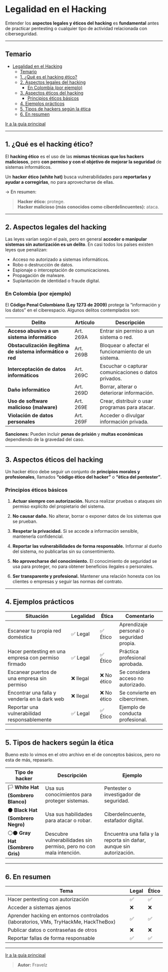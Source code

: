 # Legalidad en el Hacking

Entender los **aspectos legales y éticos del hacking** es **fundamental** antes de practicar pentesting o cualquier tipo de actividad relacionada con ciberseguridad.

---

## Temario

- [Legalidad en el Hacking](#legalidad-en-el-hacking)
  - [Temario](#temario)
  - [1. ¿Qué es el hacking ético?](#1-qué-es-el-hacking-ético)
  - [2. Aspectos legales del hacking](#2-aspectos-legales-del-hacking)
    - [En Colombia (por ejemplo)](#en-colombia-por-ejemplo)
  - [3. Aspectos éticos del hacking](#3-aspectos-éticos-del-hacking)
    - [Principios éticos básicos](#principios-éticos-básicos)
  - [4. Ejemplos prácticos](#4-ejemplos-prácticos)
  - [5. Tipos de hackers según la ética](#5-tipos-de-hackers-según-la-ética)
  - [6. En resumen](#6-en-resumen)

[Ir a la guía principal](./../readme.md#0-conceptos-b%C3%A1sicos-leer-archivo)

---

## 1. ¿Qué es el hacking ético?

El **hacking ético** es el uso de las **mismas técnicas que los hackers maliciosos**, pero **con permiso y con el objetivo de mejorar la seguridad** de sistemas informáticos.

Un **hacker ético (white hat)** busca vulnerabilidades para **reportarlas y ayudar a corregirlas**, no para aprovecharse de ellas.

→ En resumen:

> **Hacker ético:** protege.  
> **Hacker malicioso (más conocidos como ciberdelincuentes):** ataca.

---

## 2. Aspectos legales del hacking

Las leyes varían según el país, pero en general **acceder o manipular sistemas sin autorización es un delito**. En casi todos los países existen leyes que penalizan:

* Acceso no autorizado a sistemas informáticos.
* Robo o destrucción de datos.
* Espionaje o interceptación de comunicaciones.
* Propagación de malware.
* Suplantación de identidad o fraude digital.

### En Colombia (por ejemplo)

El **Código Penal Colombiano (Ley 1273 de 2009)** protege la “información y los datos” en el ciberespacio.
Algunos delitos contemplados son:

| Delito                                                     | Artículo  | Descripción                                          |
| ---------------------------------------------------------- | --------- | ---------------------------------------------------- |
| **Acceso abusivo a un sistema informático**                | Art. 269A | Entrar sin permiso a un sistema o red.               |
| **Obstaculización ilegítima de sistema informático o red** | Art. 269B | Bloquear o afectar el funcionamiento de un sistema.  |
| **Interceptación de datos informáticos**                   | Art. 269C | Escuchar o capturar comunicaciones o datos privados. |
| **Daño informático**                                       | Art. 269D | Borrar, alterar o deteriorar información.            |
| **Uso de software malicioso (malware)**                    | Art. 269E | Crear, distribuir o usar programas para atacar.      |
| **Violación de datos personales**                          | Art. 269F | Acceder o divulgar información privada.              |

**Sanciones:** Pueden incluir **penas de prisión** y **multas económicas** dependiendo de la gravedad del caso.

---

## 3. Aspectos éticos del hacking

Un hacker ético debe seguir un conjunto de **principios morales y profesionales**, llamados **“código ético del hacker”** o **“ética del pentester”**.

### Principios éticos básicos

1. **Actuar siempre con autorización.**
   Nunca realizar pruebas o ataques sin permiso explícito del propietario del sistema.

2. **No causar daño.**
   No alterar, borrar o exponer datos de los sistemas que se prueban.

3. **Respetar la privacidad.**
   Si se accede a información sensible, mantenerla confidencial.

4. **Reportar las vulnerabilidades de forma responsable.**
   Informar al dueño del sistema, no publicarlas sin su consentimiento.

5. **No aprovecharse del conocimiento.**
   El conocimiento de seguridad se usa para proteger, no para obtener beneficios ilegales o personales.

6. **Ser transparente y profesional.**
   Mantener una relación honesta con los clientes o empresas y seguir las normas del contrato.

---

## 4. Ejemplos prácticos

| Situación                                           | Legalidad | Ética      | Comentario                               |
| --------------------------------------------------- | --------- | ---------- | ---------------------------------------- |
| Escanear tu propia red doméstica                    | ✅ Legal   | ✅ Ético    | Aprendizaje personal o seguridad propia. |
| Hacer pentesting en una empresa con permiso firmado | ✅ Legal   | ✅ Ético    | Práctica profesional aprobada.           |
| Escanear puertos de una empresa sin permiso         | ❌ Ilegal  | ❌ No ético | Se considera acceso no autorizado.       |
| Encontrar una falla y venderla en la dark web       | ❌ Ilegal  | ❌ No ético | Se convierte en cibercrimen.             |
| Reportar una vulnerabilidad responsablemente        | ✅ Legal   | ✅ Ético    | Ejemplo de conducta profesional.         |

---

## 5. Tipos de hackers según la ética

Bueno esto lo vimos en el otro archivo en el de conceptos básicos, pero no esta de más, repasarlo.

| Tipo de hacker                    | Descripción                                                        | Ejemplo                                                              |
| --------------------------------- | ------------------------------------------------------------------ | -------------------------------------------------------------------- |
| 🏳️ **White Hat (Sombrero Blanco)** | Usa sus conocimientos para proteger sistemas.                      | Pentester o investigador de seguridad.                               |
| ⚫ **Black Hat (Sombrero Negro)**  | Usa sus habilidades para atacar o robar.                           | Ciberdelincuente, estafador digital.                                 |
| ⚪⚫ **Gray Hat (Sombrero Gris)**   | Descubre vulnerabilidades sin permiso, pero no con mala intención. | Encuentra una falla y la reporta sin dañar, aunque sin autorización. |

---

## 6. En resumen

| Tema                                                                                | Legal | Ético |
| ----------------------------------------------------------------------------------- | ----- | ----- |
| Hacer pentesting con autorización                                                   | ✅     | ✅     |
| Acceder a sistemas ajenos                                                           | ❌     | ❌     |
| Aprender hacking en entornos controlados (laboratorios, VMs, TryHackMe, HackTheBox) | ✅     | ✅     |
| Publicar datos o contraseñas de otros                                               | ❌     | ❌     |
| Reportar fallas de forma responsable                                                | ✅     | ✅     |

---

[Ir a la guía principal](./../readme.md#0-conceptos-b%C3%A1sicos-leer-archivo)

> **Autor:** Fravelz

